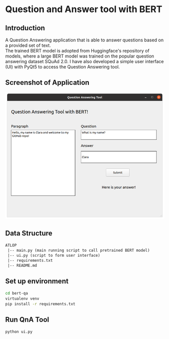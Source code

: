 # Question and Answer tool with BERT

## Introduction

A Question Answering application that is able to answer questions based on a provided set of text.  
The trained BERT model is adopted from Huggingface's repository of models, where a large BERT model was trained on the popular question answering dataset SQuAd 2.0.
I have also developed a simple user interface (UI) with PyQt5 to access the Question Answering tool.

## Screenshot of Application

![Alt text](./screenshot.png?raw=true "Optional Title")

## Data Structure

```
ATLOP
 |-- main.py (main running script to call pretrained BERT model)
 |-- ui.py (script to form user interface)
 |-- requirements.txt
 |-- README.md
```

## Set up environment

``` bash
cd bert-qa
virtualenv venv
pip install -r requirements.txt
```

## Run QnA Tool
``` bash
python ui.py
```



